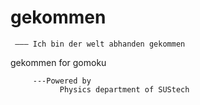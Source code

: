 # gekommen
     ——— Ich bin der welt abhanden gekommen
 gekommen for gomoku
                 
         ---Powered by 
               Physics department of SUStech
